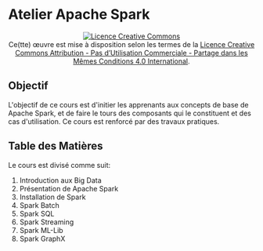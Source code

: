 # Atelier Apache Spark


<center><a rel="license" href="http://creativecommons.org/licenses/by-nc-sa/4.0/"><img alt="Licence Creative Commons" style="border-width:0" src="https://i.creativecommons.org/l/by-nc-sa/4.0/88x31.png" /></a><br />Ce(tte) œuvre est mise à disposition selon les termes de la <a rel="license" href="http://creativecommons.org/licenses/by-nc-sa/4.0/">Licence Creative Commons Attribution - Pas d’Utilisation Commerciale - Partage dans les Mêmes Conditions 4.0 International</a>.
</center>


## Objectif

L'objectif de ce cours est d'initier les apprenants aux concepts de base de Apache Spark, et de faire le tours des composants qui le constituent et des cas d'utilisation.
Ce cours est renforcé par des travaux pratiques.

## Table des Matières

Le cours est divisé comme suit:

  1. Introduction aux Big Data
  2. Présentation de Apache Spark
  3. Installation de Spark
  4. Spark Batch
  5. Spark SQL
  6. Spark Streaming
  7. Spark ML-Lib
  8. Spark GraphX
